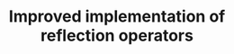 ---
title: "Improved implementation of reflection operators"
collection: preprints
permalink: /preprints/2018-01 01-Improved-implementation-of-reflection-operators
authors: 'Anirban Chowdhury, Yigit Subasi, Rolando Somma, '
year: 2018
venue: 'arXiv'
details: '1803.02466 [quant-ph]'
paperurl: 'https://arxiv.org/abs/1803.02466'
citation: 'Anirban Chowdhury, Yigit Subasi, Rolando Somma,  arXiv 1803.02466 (2018).'
---